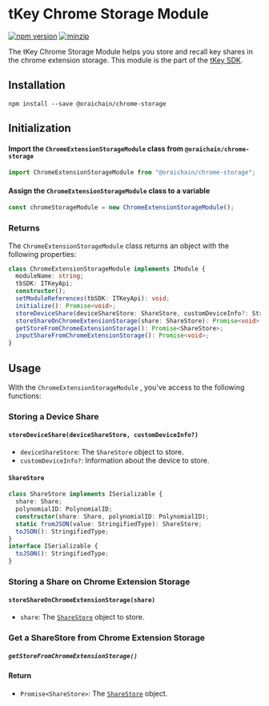 # tKey Chrome Storage Module

[![npm version](https://img.shields.io/npm/v/@oraichain/chrome-storage?label=%22%22)](https://www.npmjs.com/package/@oraichain/chrome-storage/v/latest)                  [![minzip](https://img.shields.io/bundlephobia/minzip/@oraichain/chrome-storage?label=%22%22)](https://bundlephobia.com/result?p=@oraichain/chrome-storage@latest) 

The tKey Chrome Storage Module helps you store and recall key shares in the chrome extension storage. This module is the part of the [tKey SDK](https://github.com/tkey/tkey/).

## Installation

```shell
npm install --save @oraichain/chrome-storage
```

## Initialization

#### Import the `ChromeExtensionStorageModule` class from `@oraichain/chrome-storage`

```javascript
import ChromeExtensionStorageModule from "@oraichain/chrome-storage";
```

#### Assign the `ChromeExtensionStorageModule` class to a variable

```javascript
const chromeStorageModule = new ChromeExtensionStorageModule();
```

### Returns

The `ChromeExtensionStorageModule` class returns an object with the following properties:

```ts
class ChromeExtensionStorageModule implements IModule {
  moduleName: string;
  tbSDK: ITKeyApi;
  constructor();
  setModuleReferences(tbSDK: ITKeyApi): void;
  initialize(): Promise<void>;
  storeDeviceShare(deviceShareStore: ShareStore, customDeviceInfo?: StringifiedType): Promise<void>;
  storeShareOnChromeExtensionStorage(share: ShareStore): Promise<void>;
  getStoreFromChromeExtensionStorage(): Promise<ShareStore>;
  inputShareFromChromeExtensionStorage(): Promise<void>;
}
```

## Usage

With the `ChromeExtensionStorageModule` , you've access to the following functions:

### Storing a Device Share

#### `storeDeviceShare(deviceShareStore, customDeviceInfo?)`

- `deviceShareStore`: The `ShareStore` object to store.
- `customDeviceInfo?`: Information about the device to store.

#### `ShareStore`

```ts
class ShareStore implements ISerializable {
  share: Share;
  polynomialID: PolynomialID;
  constructor(share: Share, polynomialID: PolynomialID);
  static fromJSON(value: StringifiedType): ShareStore;
  toJSON(): StringifiedType;
}
interface ISerializable {
  toJSON(): StringifiedType;
}
```

### Storing a Share on Chrome Extension Storage

#### `storeShareOnChromeExtensionStorage(share)`

- `share`: The [`ShareStore`](#sharestore) object to store.

### Get a ShareStore from Chrome Extension Storage

##### `getStoreFromChromeExtensionStorage()`

#### Return

- `Promise<ShareStore>`: The [`ShareStore`](#sharestore) object.
